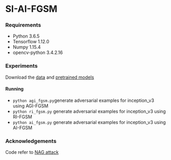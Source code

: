 # SI-AI-FGSM

### Requirements 
* Python 3.6.5
* Tensorflow 1.12.0
* Numpy 1.15.4
* opencv-python 3.4.2.16
### Experiments
Download the  [data](https://drive.google.com/open?id=1CfobY6i8BfqfWPHL31FKFDipNjqWwAhS) and [pretrained models](https://drive.google.com/open?id=10cFNVEhLpCatwECA6SPB-2g0q5zZyfaw)

#### Running
* `python agi_fgsm.py`generate adversarial examples for inception_v3 using AGI-FGSM
* `python ri_fgsm.py` generate adversarial examples for inception_v3 using RI-FGSM
* `python ai_fgsm.py` generate adversarial examples for inception_v3 using AI-FGSM

### Acknowledgements
Code refer to [NAG attack](https://github.com/JHL-HUST/SI-NI-FGSM)

